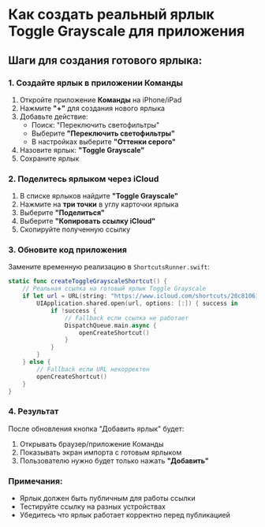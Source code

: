 # Как создать реальный ярлык Toggle Grayscale для приложения

## Шаги для создания готового ярлыка:

### 1. Создайте ярлык в приложении Команды
1. Откройте приложение **Команды** на iPhone/iPad
2. Нажмите **"+"** для создания нового ярлыка
3. Добавьте действие:
   - Поиск: "Переключить светофильтры" 
   - Выберите **"Переключить светофильтры"**
   - В настройках выберите **"Оттенки серого"**
4. Назовите ярлык: **"Toggle Grayscale"**
5. Сохраните ярлык

### 2. Поделитесь ярлыком через iCloud
1. В списке ярлыков найдите **"Toggle Grayscale"**
2. Нажмите на **три точки** в углу карточки ярлыка
3. Выберите **"Поделиться"**
4. Выберите **"Копировать ссылку iCloud"**
5. Скопируйте полученную ссылку

### 3. Обновите код приложения
Замените временную реализацию в `ShortcutsRunner.swift`:

```swift
static func createToggleGrayscaleShortcut() {
    // Реальная ссылка на готовый ярлык Toggle Grayscale
    if let url = URL(string: "https://www.icloud.com/shortcuts/20c81061b1d946bb909f064b709ab456") {
        UIApplication.shared.open(url, options: [:]) { success in
            if !success {
                // Fallback если ссылка не работает
                DispatchQueue.main.async {
                    openCreateShortcut()
                }
            }
        }
    } else {
        // Fallback если URL некорректен
        openCreateShortcut()
    }
}
```

### 4. Результат
После обновления кнопка "Добавить ярлык" будет:
1. Открывать браузер/приложение Команды
2. Показывать экран импорта с готовым ярлыком
3. Пользователю нужно будет только нажать **"Добавить"**

### Примечания:
- Ярлык должен быть публичным для работы ссылки
- Тестируйте ссылку на разных устройствах
- Убедитесь что ярлык работает корректно перед публикацией
